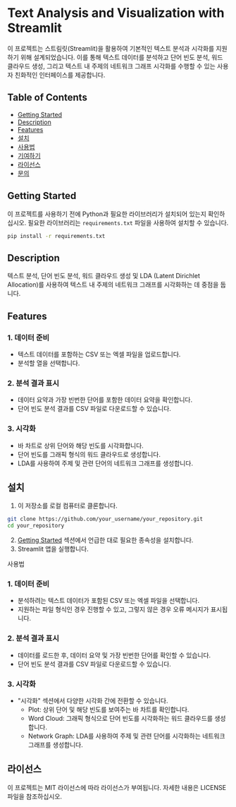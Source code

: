 # Text Analysis and Visualization with Streamlit

이 프로젝트는 스트림릿(Streamlit)을 활용하여 기본적인 텍스트 분석과 시각화를 지원하기 위해 설계되었습니다.
이를 통해 텍스트 데이터를 분석하고 단어 빈도 분석, 워드 클라우드 생성, 그리고 텍스트 내 주제의 네트워크 그래프 시각화를 수행할 수 있는 사용자 친화적인 인터페이스를 제공합니다.

## Table of Contents
- [Getting Started](#getting-started)
- [Description](#description)
- [Features](#features)
- [설치](#설치)
- [사용법](#사용법)
- [기여하기](#기여하기)
- [라이선스](#라이선스)
- [문의](#문의)

## Getting Started
이 프로젝트를 사용하기 전에 Python과 필요한 라이브러리가 설치되어 있는지 확인하십시오. 
필요한 라이브러리는 `requirements.txt` 파일을 사용하여 설치할 수 있습니다.

```bash
pip install -r requirements.txt
```

## Description
텍스트 분석, 단어 빈도 분석, 워드 클라우드 생성 및 LDA (Latent Dirichlet Allocation)를 사용하여 텍스트 내 주제의 네트워크 그래프를 시각화하는 데 중점을 둡니다.

## Features
### 1. 데이터 준비
  - 텍스트 데이터를 포함하는 CSV 또는 엑셀 파일을 업로드합니다.
  - 분석할 열을 선택합니다.

### 2. 분석 결과 표시
  - 데이터 요약과 가장 빈번한 단어를 포함한 데이터 요약을 확인합니다.
  - 단어 빈도 분석 결과를 CSV 파일로 다운로드할 수 있습니다.

### 3. 시각화
  - 바 차트로 상위 단어와 해당 빈도를 시각화합니다.
  - 단어 빈도를 그래픽 형식의 워드 클라우드로 생성합니다.
  - LDA를 사용하여 주제 및 관련 단어의 네트워크 그래프를 생성합니다.

## 설치
1. 이 저장소를 로컬 컴퓨터로 클론합니다.
``` bash
git clone https://github.com/your_username/your_repository.git
cd your_repository
```

2. [Getting Started](#getting-started) 섹션에서 언급한 대로 필요한 종속성을 설치합니다.
3. Streamlit 앱을 실행합니다.


사용법
### 1. 데이터 준비
- 분석하려는 텍스트 데이터가 포함된 CSV 또는 엑셀 파일을 선택합니다.
- 지원하는 파일 형식인 경우 진행할 수 있고, 그렇지 않은 경우 오류 메시지가 표시됩니다.

### 2. 분석 결과 표시
- 데이터를 로드한 후, 데이터 요약 및 가장 빈번한 단어를 확인할 수 있습니다.
- 단어 빈도 분석 결과를 CSV 파일로 다운로드할 수 있습니다.

### 3. 시각화
- "시각화" 섹션에서 다양한 시각화 간에 전환할 수 있습니다.
  - Plot: 상위 단어 및 해당 빈도를 보여주는 바 차트를 확인합니다.
  - Word Cloud: 그래픽 형식으로 단어 빈도를 시각화하는 워드 클라우드를 생성합니다.
  - Network Graph: LDA를 사용하여 주제 및 관련 단어를 시각화하는 네트워크 그래프를 생성합니다.
 
## 라이선스
이 프로젝트는 MIT 라이선스에 따라 라이선스가 부여됩니다. 자세한 내용은 LICENSE 파일을 참조하십시오.
